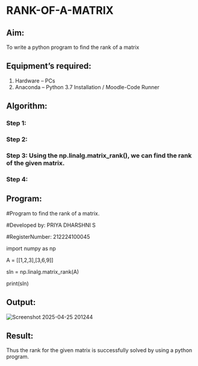 # RANK-OF-A-MATRIX
## Aim:
To write a python program to find the rank of a matrix
## Equipment’s required:
1. 	Hardware – PCs
2. 	Anaconda – Python 3.7 Installation / Moodle-Code Runner
## Algorithm:
### Step 1: 
### Step 2: 
### Step 3: Using the np.linalg.matrix_rank(), we can find the rank of the given matrix.
### Step 4: 
## Program:

#Program to find the rank of a matrix.

#Developed by: PRIYA DHARSHNI S

#RegisterNumber: 212224100045

import numpy as np

A = [[1,2,3],[3,6,9]]

sln = np.linalg.matrix_rank(A)

print(sln)

## Output:
![Screenshot 2025-04-25 201244](https://github.com/user-attachments/assets/352797a6-ea8d-474f-ba8c-23b8ae14bfd2)

## Result:
Thus the rank for the given matrix is successfully solved by  using a python program.

